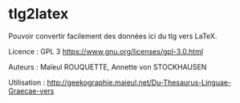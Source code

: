 tlg2latex
=========

Pouvoir convertir facilement des données ici du tlg vers LaTeX.

Licence : GPL 3 https://www.gnu.org/licenses/gpl-3.0.html

Auteurs : Maïeul ROUQUETTE, Annette von STOCKHAUSEN

Utilisation : http://geekographie.maieul.net/Du-Thesaurus-Linguae-Graecae-vers
